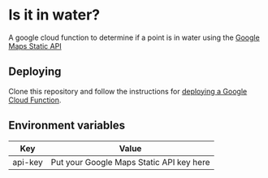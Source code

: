 # Is it in water?
A google cloud function to determine if a point is in water using the [Google Maps Static API](https://developers.google.com/maps/documentation/maps-static/intro)
## Deploying
Clone this repository and follow the instructions for [deploying a Google Cloud Function](https://cloud.google.com/functions/docs/deploying). 
## Environment variables
| Key | Value |
|-    | -     |
|api-key|Put your Google Maps Static API key here|
